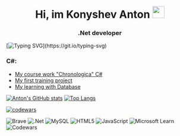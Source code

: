 <h1 align="center">Hi, im Konyshev Anton</a> <img src="https://github.com/blackcater/blackcater/raw/main/images/Hi.gif" height="32"/></h1>

<h3 align="center">.Net developer</h3>


[![Typing SVG](https://readme-typing-svg.herokuapp.com?color=%1E90FF&lines=and+here+'s+what+I+can+do...)](https://git.io/typing-svg)

### C#:
- [My course work "Chronologica" C#](https://github.com/KonisheffAnton/Hronologica.git)
- [My first training project](https://github.com/KonisheffAnton/MobileStore.git)
- [My learning with Database](https://github.com/KonisheffAnton/BashNipi6.git)

[![Anton's GitHub stats](https://github-readme-stats.vercel.app/api?username=KonisheffAnton)](https://github.com/KonisheffAnton/github-readme-stats)
[![Top Langs](https://github-readme-stats.vercel.app/api/top-langs/?username=KonisheffAnton&layout=compact)](https://github.com/KonisheffAnton/github-readme-stats)

[![codewars](https://www.codewars.com/users/crysisprof/badges/large)](https://www.codewars.com/users/crysisprof)

![Brave](https://img.shields.io/badge/Brave-FB542B?style=for-the-badge&logo=Brave&logoColor=white)
![.Net](https://img.shields.io/badge/.NET-5C2D91?style=for-the-badge&logo=.net&logoColor=white)
![MySQL](https://img.shields.io/badge/mysql-%2300f.svg?style=for-the-badge&logo=mysql&logoColor=white)
![HTML5](https://img.shields.io/badge/html5-%23E34F26.svg?style=for-the-badge&logo=html5&logoColor=white)
![JavaScript](https://img.shields.io/badge/javascript-%23323330.svg?style=for-the-badge&logo=javascript&logoColor=%23F7DF1E)
![Microsoft Learn](https://img.shields.io/badge/Microsoft_Learn-258ffa?style=for-the-badge&logo=microsoft&logoColor=white)
![Codewars](https://img.shields.io/badge/Codewars-B1361E?style=for-the-badge&logo=codewars&logoColor=grey)

